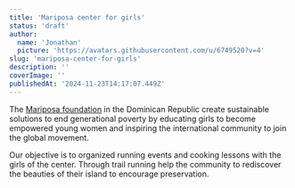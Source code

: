 ```yaml
---
title: 'Mariposa center for girls'
status: 'draft'
author:
  name: 'Jonathan'
  picture: 'https://avatars.githubusercontent.com/u/6749520?v=4'
slug: 'mariposa-center-for-girls'
description: ''
coverImage: ''
publishedAt: '2024-11-23T14:17:07.449Z'
---
```


The [Mariposa foundation](https://mariposadrfoundation.org/) in the Dominican Republic create sustainable solutions to end generational poverty by educating girls to become empowered young women and inspiring the international community to join the global movement.

Our objective is to organized running events and cooking lessons with the girls of the center. Through trail running help the community to rediscover the beauties of their island to encourage preservation.
